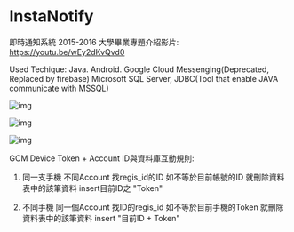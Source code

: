 # InstaNotify

即時通知系統
2015-2016
大學畢業專題介紹影片:
https://youtu.be/wEy2dKvQvd0

Used Techique:
Java. Android. Google Cloud Messenging(Deprecated, Replaced by firebase)
Microsoft SQL Server, JDBC(Tool that enable JAVA communicate with MSSQL)
               
![img](http://imgur.com/eAh7U77l "App Screenshot 1")

![img](http://i.imgur.com/X18MUOdl.jpg "App Screenshot 2")

![img](http://i.imgur.com/FoGJYWWl.jpg "App Screenshot 3")


GCM Device Token + Account ID與資料庫互動規則:
1) 同一支手機 不同Account
    找regis_id的ID
    如不等於目前帳號的ID
    就刪除資料表中的該筆資料
    insert目前ID之 "Token"

2) 不同手機 同一個Account
    找ID的regis_id
    如不等於目前手機的Token
    就刪除資料表中的該筆資料
    insert "目前ID + Token"

